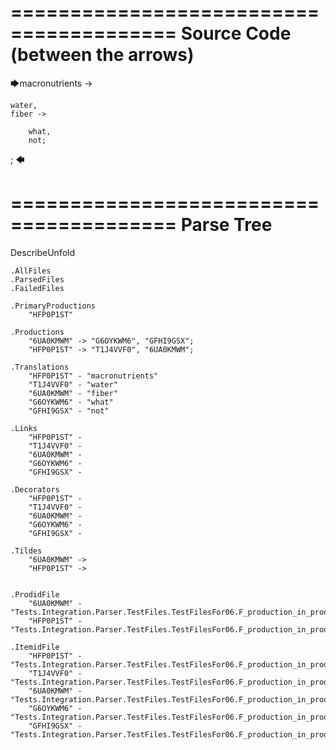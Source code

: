 ========================================
Source Code (between the arrows)
========================================

🡆macronutrients ->

    water,
	fiber ->

        what,
        not;
;
🡄

========================================
Parse Tree
========================================
DescribeUnfold

    .AllFiles
    .ParsedFiles
    .FailedFiles

    .PrimaryProductions
        "HFP0P1ST" 

    .Productions
        "6UA0KMWM" -> "G6OYKWM6", "GFHI9GSX";
        "HFP0P1ST" -> "T1J4VVF0", "6UA0KMWM";

    .Translations
        "HFP0P1ST" - "macronutrients"
        "T1J4VVF0" - "water"
        "6UA0KMWM" - "fiber"
        "G6OYKWM6" - "what"
        "GFHI9GSX" - "not"

    .Links
        "HFP0P1ST" - 
        "T1J4VVF0" - 
        "6UA0KMWM" - 
        "G6OYKWM6" - 
        "GFHI9GSX" - 

    .Decorators
        "HFP0P1ST" - 
        "T1J4VVF0" - 
        "6UA0KMWM" - 
        "G6OYKWM6" - 
        "GFHI9GSX" - 

    .Tildes
        "6UA0KMWM" -> 
        "HFP0P1ST" -> 


    .ProdidFile
        "6UA0KMWM" - "Tests.Integration.Parser.TestFiles.TestFilesFor06.F_production_in_production2.ds"
        "HFP0P1ST" - "Tests.Integration.Parser.TestFiles.TestFilesFor06.F_production_in_production2.ds"

    .ItemidFile
        "HFP0P1ST" - "Tests.Integration.Parser.TestFiles.TestFilesFor06.F_production_in_production2.ds"
        "T1J4VVF0" - "Tests.Integration.Parser.TestFiles.TestFilesFor06.F_production_in_production2.ds"
        "6UA0KMWM" - "Tests.Integration.Parser.TestFiles.TestFilesFor06.F_production_in_production2.ds"
        "G6OYKWM6" - "Tests.Integration.Parser.TestFiles.TestFilesFor06.F_production_in_production2.ds"
        "GFHI9GSX" - "Tests.Integration.Parser.TestFiles.TestFilesFor06.F_production_in_production2.ds"

